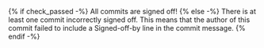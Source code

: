 {% if check_passed -%}
All commits are signed off!
{% else -%}
There is at least one commit incorrectly signed off. This means that the author of this commit failed to include a Signed-off-by line in the commit message.
{% endif -%}
